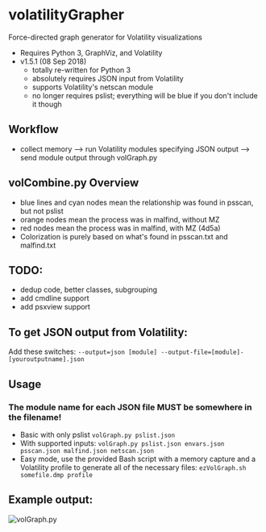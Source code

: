 # volatilityGrapher
Force-directed graph generator for Volatility visualizations
- Requires Python 3, GraphViz, and Volatility
- v1.5.1 (08 Sep 2018)
	- totally re-written for Python 3
	- absolutely requires JSON input from Volatility
	- supports Volatility's netscan module
	- no longer requires pslist; everything will be blue if you don't include it though

## Workflow
- collect memory --> run Volatility modules specifying JSON output --> send module output through volGraph.py

## volCombine.py Overview
- blue lines and cyan nodes mean the relationship was found in psscan, but not pslist
- orange nodes mean the process was in malfind, without MZ
- red nodes mean the process was in malfind, with MZ (4d5a)
- Colorization is purely based on what's found in psscan.txt and malfind.txt

## TODO:  
- dedup code, better classes, subgrouping
- add cmdline support
- add psxview support

## To get JSON output from Volatility:
Add these switches: ```--output=json [module] --output-file=[module]-[youroutputname].json```

## Usage
### The module name for each JSON file MUST be somewhere in the filename!
- Basic with only pslist ```volGraph.py pslist.json```
- With supported inputs:  ```volGraph.py pslist.json envars.json psscan.json malfind.json netscan.json```
- Easy mode, use the provided Bash script with a memory capture and a Volatility profile to generate all of the necessary files:  ```ezVolGraph.sh somefile.dmp profile```

## Example output:
![volGraph.py](https://github.com/bonifield/volatilityVis/blob/master/combine-1496526732.png)

